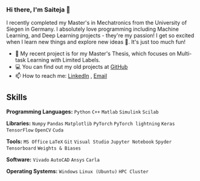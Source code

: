 ### Hi there, I'm Saiteja 👋

I recently completed my Master's in Mechatronics from the University of Siegen in Germany. I absolutely love programming including Machine Learning, and Deep Learning projects - they're my passion! I get so excited when I learn new things and explore new ideas 🔎. It's just too much fun!

- 🔭 My recent project is for my Master's Thesis, which focuses on Multi-task Learning with Limited Labels.
- 💻 You can find out my old projects at [GitHub](https://github.com/saiteja-gande)
- 📫 How to reach me: [LinkedIn](https://www.linkedin.com/in/saiteja-gande/) , [Email](mailto:saiteja.gande@student.uni-siegen.de)

## Skills

**Programming Languages:** `Python` `C++` `Matlab` `Simulink` `Scilab`

**Libraries:** `Numpy` `Pandas` `Matplotlib` `PyTorch` `PyTorch lightning` `Keras` `TensorFlow` `OpenCV` `Cuda`

**Tools:** `MS Office` `LaTeX` `Git` `Visual Studio` `Jupyter Notebook` `Spyder` `Tensorboard` `Weights & Biases`

**Software:** `Vivado` `AutoCAD` `Ansys` `Carla`

**Operating Systems:** `Windows` `Linux (Ubuntu)` `HPC Cluster`


<!--
**saiteja1012/saiteja1012** is a ✨ _special_ ✨ repository because its `README.md` (this file) appears on your GitHub profile.

Here are some ideas to get you started:

- 🔭 I’m currently working on ...
- 🌱 I’m currently learning ...
- 👯 I’m looking to collaborate on ...
- 🤔 I’m looking for help with ...
- 💬 Ask me about ...
- 📫 How to reach me: ...
- 😄 Pronouns: ...
- ⚡ Fun fact: ...
-->
